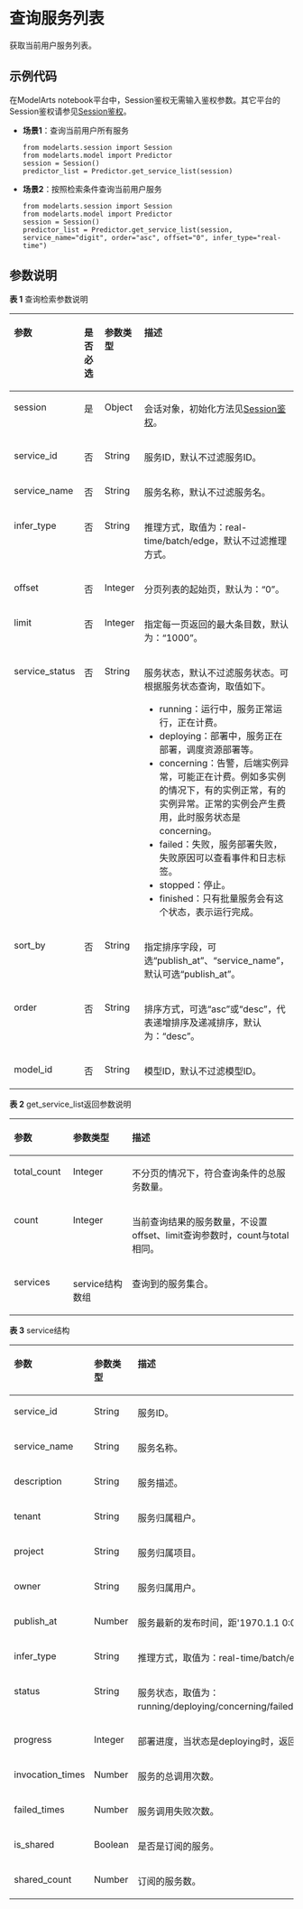 # 查询服务列表<a name="modelarts_04_0205"></a>

获取当前用户服务列表。

## 示例代码<a name="zh-cn_topic_0160622886_section59151611112217"></a>

在ModelArts notebook平台中，Session鉴权无需输入鉴权参数。其它平台的Session鉴权请参见[Session鉴权](Session鉴权概述.md)。

-   **场景1**：查询当前用户所有服务

    ```
    from modelarts.session import Session 
    from modelarts.model import Predictor 
    session = Session() 
    predictor_list = Predictor.get_service_list(session)
    ```


-   **场景2**：按照检索条件查询当前用户服务

    ```
    from modelarts.session import Session 
    from modelarts.model import Predictor 
    session = Session()
    predictor_list = Predictor.get_service_list(session, service_name="digit", order="asc", offset="0", infer_type="real-time")
    ```


## 参数说明<a name="zh-cn_topic_0160622886_section13668416321"></a>

**表 1**  查询检索参数说明

<a name="zh-cn_topic_0160622886_table69015539276"></a>
<table><thead align="left"><tr id="zh-cn_topic_0160622886_row16960533279"><th class="cellrowborder" valign="top" width="19.191919191919194%" id="mcps1.2.5.1.1"><p id="zh-cn_topic_0160622886_p89845322716"><a name="zh-cn_topic_0160622886_p89845322716"></a><a name="zh-cn_topic_0160622886_p89845322716"></a>参数</p>
</th>
<th class="cellrowborder" valign="top" width="12.121212121212121%" id="mcps1.2.5.1.2"><p id="zh-cn_topic_0160622886_p111011253152712"><a name="zh-cn_topic_0160622886_p111011253152712"></a><a name="zh-cn_topic_0160622886_p111011253152712"></a>是否必选</p>
</th>
<th class="cellrowborder" valign="top" width="14.878787878787877%" id="mcps1.2.5.1.3"><p id="zh-cn_topic_0160622886_p510415539273"><a name="zh-cn_topic_0160622886_p510415539273"></a><a name="zh-cn_topic_0160622886_p510415539273"></a>参数类型</p>
</th>
<th class="cellrowborder" valign="top" width="53.8080808080808%" id="mcps1.2.5.1.4"><p id="zh-cn_topic_0160622886_p1110665352712"><a name="zh-cn_topic_0160622886_p1110665352712"></a><a name="zh-cn_topic_0160622886_p1110665352712"></a>描述</p>
</th>
</tr>
</thead>
<tbody><tr id="row195862503614"><td class="cellrowborder" valign="top" width="19.191919191919194%" headers="mcps1.2.5.1.1 "><p id="zh-cn_topic_0170904390_p6891421842"><a name="zh-cn_topic_0170904390_p6891421842"></a><a name="zh-cn_topic_0170904390_p6891421842"></a>session</p>
</td>
<td class="cellrowborder" valign="top" width="12.121212121212121%" headers="mcps1.2.5.1.2 "><p id="zh-cn_topic_0170904390_p68972047"><a name="zh-cn_topic_0170904390_p68972047"></a><a name="zh-cn_topic_0170904390_p68972047"></a>是</p>
</td>
<td class="cellrowborder" valign="top" width="14.878787878787877%" headers="mcps1.2.5.1.3 "><p id="zh-cn_topic_0170904390_p158912219419"><a name="zh-cn_topic_0170904390_p158912219419"></a><a name="zh-cn_topic_0170904390_p158912219419"></a>Object</p>
</td>
<td class="cellrowborder" valign="top" width="53.8080808080808%" headers="mcps1.2.5.1.4 "><p id="zh-cn_topic_0170904390_p1689152543"><a name="zh-cn_topic_0170904390_p1689152543"></a><a name="zh-cn_topic_0170904390_p1689152543"></a>会话对象，初始化方法见<a href="Session鉴权概述.md">Session鉴权</a>。</p>
</td>
</tr>
<tr id="zh-cn_topic_0160622886_row1510855313272"><td class="cellrowborder" valign="top" width="19.191919191919194%" headers="mcps1.2.5.1.1 "><p id="zh-cn_topic_0160622886_p610995342714"><a name="zh-cn_topic_0160622886_p610995342714"></a><a name="zh-cn_topic_0160622886_p610995342714"></a>service_id</p>
</td>
<td class="cellrowborder" valign="top" width="12.121212121212121%" headers="mcps1.2.5.1.2 "><p id="zh-cn_topic_0160622886_p14111175315272"><a name="zh-cn_topic_0160622886_p14111175315272"></a><a name="zh-cn_topic_0160622886_p14111175315272"></a>否</p>
</td>
<td class="cellrowborder" valign="top" width="14.878787878787877%" headers="mcps1.2.5.1.3 "><p id="zh-cn_topic_0160622886_p711325372710"><a name="zh-cn_topic_0160622886_p711325372710"></a><a name="zh-cn_topic_0160622886_p711325372710"></a>String</p>
</td>
<td class="cellrowborder" valign="top" width="53.8080808080808%" headers="mcps1.2.5.1.4 "><p id="zh-cn_topic_0160622886_p1832713110383"><a name="zh-cn_topic_0160622886_p1832713110383"></a><a name="zh-cn_topic_0160622886_p1832713110383"></a>服务ID，默认不过滤服务ID。</p>
</td>
</tr>
<tr id="zh-cn_topic_0160622886_row5115175362715"><td class="cellrowborder" valign="top" width="19.191919191919194%" headers="mcps1.2.5.1.1 "><p id="zh-cn_topic_0160622886_p1911645310271"><a name="zh-cn_topic_0160622886_p1911645310271"></a><a name="zh-cn_topic_0160622886_p1911645310271"></a>service_name</p>
</td>
<td class="cellrowborder" valign="top" width="12.121212121212121%" headers="mcps1.2.5.1.2 "><p id="zh-cn_topic_0160622886_p5118253122715"><a name="zh-cn_topic_0160622886_p5118253122715"></a><a name="zh-cn_topic_0160622886_p5118253122715"></a>否</p>
</td>
<td class="cellrowborder" valign="top" width="14.878787878787877%" headers="mcps1.2.5.1.3 "><p id="zh-cn_topic_0160622886_p1712055311271"><a name="zh-cn_topic_0160622886_p1712055311271"></a><a name="zh-cn_topic_0160622886_p1712055311271"></a>String</p>
</td>
<td class="cellrowborder" valign="top" width="53.8080808080808%" headers="mcps1.2.5.1.4 "><p id="zh-cn_topic_0160622886_p163071437123819"><a name="zh-cn_topic_0160622886_p163071437123819"></a><a name="zh-cn_topic_0160622886_p163071437123819"></a>服务名称，默认不过滤服务名。</p>
</td>
</tr>
<tr id="zh-cn_topic_0160622886_row1765103575518"><td class="cellrowborder" valign="top" width="19.191919191919194%" headers="mcps1.2.5.1.1 "><p id="zh-cn_topic_0160622886_p14651133515552"><a name="zh-cn_topic_0160622886_p14651133515552"></a><a name="zh-cn_topic_0160622886_p14651133515552"></a>infer_type</p>
</td>
<td class="cellrowborder" valign="top" width="12.121212121212121%" headers="mcps1.2.5.1.2 "><p id="zh-cn_topic_0160622886_p188531244195513"><a name="zh-cn_topic_0160622886_p188531244195513"></a><a name="zh-cn_topic_0160622886_p188531244195513"></a>否</p>
</td>
<td class="cellrowborder" valign="top" width="14.878787878787877%" headers="mcps1.2.5.1.3 "><p id="zh-cn_topic_0160622886_p085424415558"><a name="zh-cn_topic_0160622886_p085424415558"></a><a name="zh-cn_topic_0160622886_p085424415558"></a>String</p>
</td>
<td class="cellrowborder" valign="top" width="53.8080808080808%" headers="mcps1.2.5.1.4 "><p id="zh-cn_topic_0160622886_p1165133511558"><a name="zh-cn_topic_0160622886_p1165133511558"></a><a name="zh-cn_topic_0160622886_p1165133511558"></a>推理方式，取值为：real-time/batch/edge，默认不过滤推理方式。</p>
</td>
</tr>
<tr id="zh-cn_topic_0160622886_row18122135311273"><td class="cellrowborder" valign="top" width="19.191919191919194%" headers="mcps1.2.5.1.1 "><p id="zh-cn_topic_0160622886_p1812345310276"><a name="zh-cn_topic_0160622886_p1812345310276"></a><a name="zh-cn_topic_0160622886_p1812345310276"></a>offset</p>
</td>
<td class="cellrowborder" valign="top" width="12.121212121212121%" headers="mcps1.2.5.1.2 "><p id="zh-cn_topic_0160622886_p1512515313271"><a name="zh-cn_topic_0160622886_p1512515313271"></a><a name="zh-cn_topic_0160622886_p1512515313271"></a>否</p>
</td>
<td class="cellrowborder" valign="top" width="14.878787878787877%" headers="mcps1.2.5.1.3 "><p id="zh-cn_topic_0160622886_p312635312719"><a name="zh-cn_topic_0160622886_p312635312719"></a><a name="zh-cn_topic_0160622886_p312635312719"></a>Integer</p>
</td>
<td class="cellrowborder" valign="top" width="53.8080808080808%" headers="mcps1.2.5.1.4 "><p id="zh-cn_topic_0160622886_p8127105314274"><a name="zh-cn_topic_0160622886_p8127105314274"></a><a name="zh-cn_topic_0160622886_p8127105314274"></a>分页列表的起始页，默认为：<span class="parmname" id="parmname128218156313"><a name="parmname128218156313"></a><a name="parmname128218156313"></a>“0”</span>。</p>
</td>
</tr>
<tr id="zh-cn_topic_0160622886_row51281953132719"><td class="cellrowborder" valign="top" width="19.191919191919194%" headers="mcps1.2.5.1.1 "><p id="zh-cn_topic_0160622886_p91291553152710"><a name="zh-cn_topic_0160622886_p91291553152710"></a><a name="zh-cn_topic_0160622886_p91291553152710"></a>limit</p>
</td>
<td class="cellrowborder" valign="top" width="12.121212121212121%" headers="mcps1.2.5.1.2 "><p id="zh-cn_topic_0160622886_p10131165314272"><a name="zh-cn_topic_0160622886_p10131165314272"></a><a name="zh-cn_topic_0160622886_p10131165314272"></a>否</p>
</td>
<td class="cellrowborder" valign="top" width="14.878787878787877%" headers="mcps1.2.5.1.3 "><p id="zh-cn_topic_0160622886_p2132115311273"><a name="zh-cn_topic_0160622886_p2132115311273"></a><a name="zh-cn_topic_0160622886_p2132115311273"></a>Integer</p>
</td>
<td class="cellrowborder" valign="top" width="53.8080808080808%" headers="mcps1.2.5.1.4 "><p id="zh-cn_topic_0160622886_p111343535273"><a name="zh-cn_topic_0160622886_p111343535273"></a><a name="zh-cn_topic_0160622886_p111343535273"></a>指定每一页返回的最大条目数，默认为：<span class="parmname" id="parmname8131020193112"><a name="parmname8131020193112"></a><a name="parmname8131020193112"></a>“1000”</span>。</p>
</td>
</tr>
<tr id="row121426454591"><td class="cellrowborder" valign="top" width="19.191919191919194%" headers="mcps1.2.5.1.1 "><p id="p14144182223016"><a name="p14144182223016"></a><a name="p14144182223016"></a>service_status</p>
</td>
<td class="cellrowborder" valign="top" width="12.121212121212121%" headers="mcps1.2.5.1.2 "><p id="p9144122203012"><a name="p9144122203012"></a><a name="p9144122203012"></a>否</p>
</td>
<td class="cellrowborder" valign="top" width="14.878787878787877%" headers="mcps1.2.5.1.3 "><p id="p19144322143011"><a name="p19144322143011"></a><a name="p19144322143011"></a>String</p>
</td>
<td class="cellrowborder" valign="top" width="53.8080808080808%" headers="mcps1.2.5.1.4 "><p id="p131446224305"><a name="p131446224305"></a><a name="p131446224305"></a>服务状态，默认不过滤服务状态。可根据服务状态查询，取值如下。</p>
<a name="ul19941414112512"></a><a name="ul19941414112512"></a><ul id="ul19941414112512"><li>running：运行中，服务正常运行，正在计费。</li><li>deploying：部署中，服务正在部署，调度资源部署等。</li><li>concerning：告警，后端实例异常，可能正在计费。例如多实例的情况下，有的实例正常，有的实例异常。正常的实例会产生费用，此时服务状态是concerning。</li><li>failed：失败，服务部署失败，失败原因可以查看事件和日志标签。</li><li>stopped：停止。</li><li>finished：只有批量服务会有这个状态，表示运行完成。</li></ul>
</td>
</tr>
<tr id="zh-cn_topic_0160622886_row1313513534279"><td class="cellrowborder" valign="top" width="19.191919191919194%" headers="mcps1.2.5.1.1 "><p id="zh-cn_topic_0160622886_p171361253162716"><a name="zh-cn_topic_0160622886_p171361253162716"></a><a name="zh-cn_topic_0160622886_p171361253162716"></a>sort_by</p>
</td>
<td class="cellrowborder" valign="top" width="12.121212121212121%" headers="mcps1.2.5.1.2 "><p id="zh-cn_topic_0160622886_p31373533275"><a name="zh-cn_topic_0160622886_p31373533275"></a><a name="zh-cn_topic_0160622886_p31373533275"></a>否</p>
</td>
<td class="cellrowborder" valign="top" width="14.878787878787877%" headers="mcps1.2.5.1.3 "><p id="zh-cn_topic_0160622886_p5139253132720"><a name="zh-cn_topic_0160622886_p5139253132720"></a><a name="zh-cn_topic_0160622886_p5139253132720"></a>String</p>
</td>
<td class="cellrowborder" valign="top" width="53.8080808080808%" headers="mcps1.2.5.1.4 "><p id="zh-cn_topic_0160622886_p191411253172715"><a name="zh-cn_topic_0160622886_p191411253172715"></a><a name="zh-cn_topic_0160622886_p191411253172715"></a>指定排序字段，可选<span class="parmvalue" id="parmvalue3947153493111"><a name="parmvalue3947153493111"></a><a name="parmvalue3947153493111"></a>“publish_at”</span>、<span class="parmvalue" id="parmvalue73211395312"><a name="parmvalue73211395312"></a><a name="parmvalue73211395312"></a>“service_name”</span>，默认可选<span class="parmname" id="parmname116710251313"><a name="parmname116710251313"></a><a name="parmname116710251313"></a>“publish_at”</span>。</p>
</td>
</tr>
<tr id="zh-cn_topic_0160622886_row314245382718"><td class="cellrowborder" valign="top" width="19.191919191919194%" headers="mcps1.2.5.1.1 "><p id="zh-cn_topic_0160622886_p14143175322718"><a name="zh-cn_topic_0160622886_p14143175322718"></a><a name="zh-cn_topic_0160622886_p14143175322718"></a>order</p>
</td>
<td class="cellrowborder" valign="top" width="12.121212121212121%" headers="mcps1.2.5.1.2 "><p id="zh-cn_topic_0160622886_p191454531271"><a name="zh-cn_topic_0160622886_p191454531271"></a><a name="zh-cn_topic_0160622886_p191454531271"></a>否</p>
</td>
<td class="cellrowborder" valign="top" width="14.878787878787877%" headers="mcps1.2.5.1.3 "><p id="zh-cn_topic_0160622886_p1614635342710"><a name="zh-cn_topic_0160622886_p1614635342710"></a><a name="zh-cn_topic_0160622886_p1614635342710"></a>String</p>
</td>
<td class="cellrowborder" valign="top" width="53.8080808080808%" headers="mcps1.2.5.1.4 "><p id="zh-cn_topic_0160622886_p8147653202718"><a name="zh-cn_topic_0160622886_p8147653202718"></a><a name="zh-cn_topic_0160622886_p8147653202718"></a>排序方式，可选<span class="parmvalue" id="parmvalue1184214421319"><a name="parmvalue1184214421319"></a><a name="parmvalue1184214421319"></a>“asc”</span>或<span class="parmvalue" id="parmvalue232524683120"><a name="parmvalue232524683120"></a><a name="parmvalue232524683120"></a>“desc”</span>，代表递增排序及递减排序，默认为：<span class="parmname" id="parmname591210294315"><a name="parmname591210294315"></a><a name="parmname591210294315"></a>“desc”</span>。</p>
</td>
</tr>
<tr id="zh-cn_topic_0160622886_row12331113119116"><td class="cellrowborder" valign="top" width="19.191919191919194%" headers="mcps1.2.5.1.1 "><p id="zh-cn_topic_0160622886_p33315311015"><a name="zh-cn_topic_0160622886_p33315311015"></a><a name="zh-cn_topic_0160622886_p33315311015"></a>model_id</p>
</td>
<td class="cellrowborder" valign="top" width="12.121212121212121%" headers="mcps1.2.5.1.2 "><p id="zh-cn_topic_0160622886_p637814462112"><a name="zh-cn_topic_0160622886_p637814462112"></a><a name="zh-cn_topic_0160622886_p637814462112"></a>否</p>
</td>
<td class="cellrowborder" valign="top" width="14.878787878787877%" headers="mcps1.2.5.1.3 "><p id="zh-cn_topic_0160622886_p133811346111"><a name="zh-cn_topic_0160622886_p133811346111"></a><a name="zh-cn_topic_0160622886_p133811346111"></a>String</p>
</td>
<td class="cellrowborder" valign="top" width="53.8080808080808%" headers="mcps1.2.5.1.4 "><p id="zh-cn_topic_0160622886_p1433112310118"><a name="zh-cn_topic_0160622886_p1433112310118"></a><a name="zh-cn_topic_0160622886_p1433112310118"></a>模型ID，默认不过滤模型ID。</p>
</td>
</tr>
</tbody>
</table>

**表 2**  get\_service\_list返回参数说明

<a name="zh-cn_topic_0160622886_table6357123816292"></a>
<table><thead align="left"><tr id="zh-cn_topic_0160622886_row9361138192911"><th class="cellrowborder" valign="top" width="20.792079207920793%" id="mcps1.2.4.1.1"><p id="zh-cn_topic_0160622886_p183631138192910"><a name="zh-cn_topic_0160622886_p183631138192910"></a><a name="zh-cn_topic_0160622886_p183631138192910"></a>参数</p>
</th>
<th class="cellrowborder" valign="top" width="20.801980198019805%" id="mcps1.2.4.1.2"><p id="zh-cn_topic_0160622886_p15365173842910"><a name="zh-cn_topic_0160622886_p15365173842910"></a><a name="zh-cn_topic_0160622886_p15365173842910"></a>参数类型</p>
</th>
<th class="cellrowborder" valign="top" width="58.4059405940594%" id="mcps1.2.4.1.3"><p id="zh-cn_topic_0160622886_p9367438192915"><a name="zh-cn_topic_0160622886_p9367438192915"></a><a name="zh-cn_topic_0160622886_p9367438192915"></a>描述</p>
</th>
</tr>
</thead>
<tbody><tr id="zh-cn_topic_0160622886_row119011911171714"><td class="cellrowborder" valign="top" width="20.792079207920793%" headers="mcps1.2.4.1.1 "><p id="zh-cn_topic_0160622886_p490216113179"><a name="zh-cn_topic_0160622886_p490216113179"></a><a name="zh-cn_topic_0160622886_p490216113179"></a>total_count</p>
</td>
<td class="cellrowborder" valign="top" width="20.801980198019805%" headers="mcps1.2.4.1.2 "><p id="zh-cn_topic_0160622886_p2903181116174"><a name="zh-cn_topic_0160622886_p2903181116174"></a><a name="zh-cn_topic_0160622886_p2903181116174"></a>Integer</p>
</td>
<td class="cellrowborder" valign="top" width="58.4059405940594%" headers="mcps1.2.4.1.3 "><p id="zh-cn_topic_0160622886_p690311111177"><a name="zh-cn_topic_0160622886_p690311111177"></a><a name="zh-cn_topic_0160622886_p690311111177"></a>不分页的情况下，符合查询条件的总服务数量。</p>
</td>
</tr>
<tr id="zh-cn_topic_0160622886_row1536823882914"><td class="cellrowborder" valign="top" width="20.792079207920793%" headers="mcps1.2.4.1.1 "><p id="zh-cn_topic_0160622886_p113708381292"><a name="zh-cn_topic_0160622886_p113708381292"></a><a name="zh-cn_topic_0160622886_p113708381292"></a>count</p>
</td>
<td class="cellrowborder" valign="top" width="20.801980198019805%" headers="mcps1.2.4.1.2 "><p id="zh-cn_topic_0160622886_p73725382290"><a name="zh-cn_topic_0160622886_p73725382290"></a><a name="zh-cn_topic_0160622886_p73725382290"></a>Integer</p>
</td>
<td class="cellrowborder" valign="top" width="58.4059405940594%" headers="mcps1.2.4.1.3 "><p id="zh-cn_topic_0160622886_p14373153822911"><a name="zh-cn_topic_0160622886_p14373153822911"></a><a name="zh-cn_topic_0160622886_p14373153822911"></a>当前查询结果的服务数量，不设置offset、limit查询参数时，count与total相同。</p>
</td>
</tr>
<tr id="zh-cn_topic_0160622886_row3374538142919"><td class="cellrowborder" valign="top" width="20.792079207920793%" headers="mcps1.2.4.1.1 "><p id="zh-cn_topic_0160622886_p12376143842913"><a name="zh-cn_topic_0160622886_p12376143842913"></a><a name="zh-cn_topic_0160622886_p12376143842913"></a>services</p>
</td>
<td class="cellrowborder" valign="top" width="20.801980198019805%" headers="mcps1.2.4.1.2 "><p id="zh-cn_topic_0160622886_p2377138182914"><a name="zh-cn_topic_0160622886_p2377138182914"></a><a name="zh-cn_topic_0160622886_p2377138182914"></a>service结构数组</p>
</td>
<td class="cellrowborder" valign="top" width="58.4059405940594%" headers="mcps1.2.4.1.3 "><p id="zh-cn_topic_0160622886_p7379113852914"><a name="zh-cn_topic_0160622886_p7379113852914"></a><a name="zh-cn_topic_0160622886_p7379113852914"></a>查询到的服务集合。</p>
</td>
</tr>
</tbody>
</table>

**表 3**  service结构

<a name="zh-cn_topic_0160622886_table799523318302"></a>
<table><thead align="left"><tr id="zh-cn_topic_0160622886_row10999113315306"><th class="cellrowborder" valign="top" width="21%" id="mcps1.2.4.1.1"><p id="zh-cn_topic_0160622886_p141143403019"><a name="zh-cn_topic_0160622886_p141143403019"></a><a name="zh-cn_topic_0160622886_p141143403019"></a>参数</p>
</th>
<th class="cellrowborder" valign="top" width="20.75%" id="mcps1.2.4.1.2"><p id="zh-cn_topic_0160622886_p1313420307"><a name="zh-cn_topic_0160622886_p1313420307"></a><a name="zh-cn_topic_0160622886_p1313420307"></a>参数类型</p>
</th>
<th class="cellrowborder" valign="top" width="58.25%" id="mcps1.2.4.1.3"><p id="zh-cn_topic_0160622886_p15443453011"><a name="zh-cn_topic_0160622886_p15443453011"></a><a name="zh-cn_topic_0160622886_p15443453011"></a>描述</p>
</th>
</tr>
</thead>
<tbody><tr id="zh-cn_topic_0160622886_row1065343304"><td class="cellrowborder" valign="top" width="21%" headers="mcps1.2.4.1.1 "><p id="zh-cn_topic_0160622886_p11893417303"><a name="zh-cn_topic_0160622886_p11893417303"></a><a name="zh-cn_topic_0160622886_p11893417303"></a>service_id</p>
</td>
<td class="cellrowborder" valign="top" width="20.75%" headers="mcps1.2.4.1.2 "><p id="zh-cn_topic_0160622886_p9933412301"><a name="zh-cn_topic_0160622886_p9933412301"></a><a name="zh-cn_topic_0160622886_p9933412301"></a>String</p>
</td>
<td class="cellrowborder" valign="top" width="58.25%" headers="mcps1.2.4.1.3 "><p id="zh-cn_topic_0160622886_p01163493013"><a name="zh-cn_topic_0160622886_p01163493013"></a><a name="zh-cn_topic_0160622886_p01163493013"></a>服务ID。</p>
</td>
</tr>
<tr id="zh-cn_topic_0160622886_row1212103453019"><td class="cellrowborder" valign="top" width="21%" headers="mcps1.2.4.1.1 "><p id="zh-cn_topic_0160622886_p31319346300"><a name="zh-cn_topic_0160622886_p31319346300"></a><a name="zh-cn_topic_0160622886_p31319346300"></a>service_name</p>
</td>
<td class="cellrowborder" valign="top" width="20.75%" headers="mcps1.2.4.1.2 "><p id="zh-cn_topic_0160622886_p3159347304"><a name="zh-cn_topic_0160622886_p3159347304"></a><a name="zh-cn_topic_0160622886_p3159347304"></a>String</p>
</td>
<td class="cellrowborder" valign="top" width="58.25%" headers="mcps1.2.4.1.3 "><p id="zh-cn_topic_0160622886_p317634173019"><a name="zh-cn_topic_0160622886_p317634173019"></a><a name="zh-cn_topic_0160622886_p317634173019"></a>服务名称。</p>
</td>
</tr>
<tr id="zh-cn_topic_0160622886_row7185345303"><td class="cellrowborder" valign="top" width="21%" headers="mcps1.2.4.1.1 "><p id="zh-cn_topic_0160622886_p92043418309"><a name="zh-cn_topic_0160622886_p92043418309"></a><a name="zh-cn_topic_0160622886_p92043418309"></a>description</p>
</td>
<td class="cellrowborder" valign="top" width="20.75%" headers="mcps1.2.4.1.2 "><p id="zh-cn_topic_0160622886_p1622193473017"><a name="zh-cn_topic_0160622886_p1622193473017"></a><a name="zh-cn_topic_0160622886_p1622193473017"></a>String</p>
</td>
<td class="cellrowborder" valign="top" width="58.25%" headers="mcps1.2.4.1.3 "><p id="zh-cn_topic_0160622886_p1898511418412"><a name="zh-cn_topic_0160622886_p1898511418412"></a><a name="zh-cn_topic_0160622886_p1898511418412"></a>服务描述。</p>
</td>
</tr>
<tr id="zh-cn_topic_0160622886_row127134153016"><td class="cellrowborder" valign="top" width="21%" headers="mcps1.2.4.1.1 "><p id="zh-cn_topic_0160622886_p929103420305"><a name="zh-cn_topic_0160622886_p929103420305"></a><a name="zh-cn_topic_0160622886_p929103420305"></a>tenant</p>
</td>
<td class="cellrowborder" valign="top" width="20.75%" headers="mcps1.2.4.1.2 "><p id="zh-cn_topic_0160622886_p1332193410301"><a name="zh-cn_topic_0160622886_p1332193410301"></a><a name="zh-cn_topic_0160622886_p1332193410301"></a>String</p>
</td>
<td class="cellrowborder" valign="top" width="58.25%" headers="mcps1.2.4.1.3 "><p id="zh-cn_topic_0160622886_p183333416309"><a name="zh-cn_topic_0160622886_p183333416309"></a><a name="zh-cn_topic_0160622886_p183333416309"></a>服务归属租户。</p>
</td>
</tr>
<tr id="zh-cn_topic_0160622886_row173553433011"><td class="cellrowborder" valign="top" width="21%" headers="mcps1.2.4.1.1 "><p id="zh-cn_topic_0160622886_p113610342306"><a name="zh-cn_topic_0160622886_p113610342306"></a><a name="zh-cn_topic_0160622886_p113610342306"></a>project</p>
</td>
<td class="cellrowborder" valign="top" width="20.75%" headers="mcps1.2.4.1.2 "><p id="zh-cn_topic_0160622886_p19381034203011"><a name="zh-cn_topic_0160622886_p19381034203011"></a><a name="zh-cn_topic_0160622886_p19381034203011"></a>String</p>
</td>
<td class="cellrowborder" valign="top" width="58.25%" headers="mcps1.2.4.1.3 "><p id="zh-cn_topic_0160622886_p4401334103010"><a name="zh-cn_topic_0160622886_p4401334103010"></a><a name="zh-cn_topic_0160622886_p4401334103010"></a>服务归属项目。</p>
</td>
</tr>
<tr id="zh-cn_topic_0160622886_row6411334143012"><td class="cellrowborder" valign="top" width="21%" headers="mcps1.2.4.1.1 "><p id="zh-cn_topic_0160622886_p143134103012"><a name="zh-cn_topic_0160622886_p143134103012"></a><a name="zh-cn_topic_0160622886_p143134103012"></a>owner</p>
</td>
<td class="cellrowborder" valign="top" width="20.75%" headers="mcps1.2.4.1.2 "><p id="zh-cn_topic_0160622886_p1044133418301"><a name="zh-cn_topic_0160622886_p1044133418301"></a><a name="zh-cn_topic_0160622886_p1044133418301"></a>String</p>
</td>
<td class="cellrowborder" valign="top" width="58.25%" headers="mcps1.2.4.1.3 "><p id="zh-cn_topic_0160622886_p14461345308"><a name="zh-cn_topic_0160622886_p14461345308"></a><a name="zh-cn_topic_0160622886_p14461345308"></a>服务归属用户。</p>
</td>
</tr>
<tr id="zh-cn_topic_0160622886_row1747113417309"><td class="cellrowborder" valign="top" width="21%" headers="mcps1.2.4.1.1 "><p id="zh-cn_topic_0160622886_p154933411302"><a name="zh-cn_topic_0160622886_p154933411302"></a><a name="zh-cn_topic_0160622886_p154933411302"></a>publish_at</p>
</td>
<td class="cellrowborder" valign="top" width="20.75%" headers="mcps1.2.4.1.2 "><p id="zh-cn_topic_0160622886_p155123413011"><a name="zh-cn_topic_0160622886_p155123413011"></a><a name="zh-cn_topic_0160622886_p155123413011"></a>Number</p>
</td>
<td class="cellrowborder" valign="top" width="58.25%" headers="mcps1.2.4.1.3 "><p id="zh-cn_topic_0160622886_p453163416307"><a name="zh-cn_topic_0160622886_p453163416307"></a><a name="zh-cn_topic_0160622886_p453163416307"></a>服务最新的发布时间，距'1970.1.1 0:0:0 UTC'的毫秒数。</p>
</td>
</tr>
<tr id="zh-cn_topic_0160622886_row105417343301"><td class="cellrowborder" valign="top" width="21%" headers="mcps1.2.4.1.1 "><p id="zh-cn_topic_0160622886_p35716341303"><a name="zh-cn_topic_0160622886_p35716341303"></a><a name="zh-cn_topic_0160622886_p35716341303"></a>infer_type</p>
</td>
<td class="cellrowborder" valign="top" width="20.75%" headers="mcps1.2.4.1.2 "><p id="zh-cn_topic_0160622886_p145919342302"><a name="zh-cn_topic_0160622886_p145919342302"></a><a name="zh-cn_topic_0160622886_p145919342302"></a>String</p>
</td>
<td class="cellrowborder" valign="top" width="58.25%" headers="mcps1.2.4.1.3 "><p id="zh-cn_topic_0160622886_p560163483014"><a name="zh-cn_topic_0160622886_p560163483014"></a><a name="zh-cn_topic_0160622886_p560163483014"></a>推理方式，取值为：real-time/batch/edge。</p>
</td>
</tr>
<tr id="zh-cn_topic_0160622886_row146113419309"><td class="cellrowborder" valign="top" width="21%" headers="mcps1.2.4.1.1 "><p id="zh-cn_topic_0160622886_p66319342305"><a name="zh-cn_topic_0160622886_p66319342305"></a><a name="zh-cn_topic_0160622886_p66319342305"></a>status</p>
</td>
<td class="cellrowborder" valign="top" width="20.75%" headers="mcps1.2.4.1.2 "><p id="zh-cn_topic_0160622886_p365173413015"><a name="zh-cn_topic_0160622886_p365173413015"></a><a name="zh-cn_topic_0160622886_p365173413015"></a>String</p>
</td>
<td class="cellrowborder" valign="top" width="58.25%" headers="mcps1.2.4.1.3 "><p id="zh-cn_topic_0160622886_p104081145133310"><a name="zh-cn_topic_0160622886_p104081145133310"></a><a name="zh-cn_topic_0160622886_p104081145133310"></a>服务状态，取值为：running/deploying/concerning/failed/stopped/finished。</p>
</td>
</tr>
<tr id="zh-cn_topic_0160622886_row1276682552017"><td class="cellrowborder" valign="top" width="21%" headers="mcps1.2.4.1.1 "><p id="zh-cn_topic_0160622886_p107661425112015"><a name="zh-cn_topic_0160622886_p107661425112015"></a><a name="zh-cn_topic_0160622886_p107661425112015"></a>progress</p>
</td>
<td class="cellrowborder" valign="top" width="20.75%" headers="mcps1.2.4.1.2 "><p id="zh-cn_topic_0160622886_p876612522014"><a name="zh-cn_topic_0160622886_p876612522014"></a><a name="zh-cn_topic_0160622886_p876612522014"></a>Integer</p>
</td>
<td class="cellrowborder" valign="top" width="58.25%" headers="mcps1.2.4.1.3 "><p id="zh-cn_topic_0160622886_p15766182572019"><a name="zh-cn_topic_0160622886_p15766182572019"></a><a name="zh-cn_topic_0160622886_p15766182572019"></a>部署进度，当状态是deploying时，返回。</p>
</td>
</tr>
<tr id="zh-cn_topic_0160622886_row156723473019"><td class="cellrowborder" valign="top" width="21%" headers="mcps1.2.4.1.1 "><p id="zh-cn_topic_0160622886_p18698348300"><a name="zh-cn_topic_0160622886_p18698348300"></a><a name="zh-cn_topic_0160622886_p18698348300"></a>invocation_times</p>
</td>
<td class="cellrowborder" valign="top" width="20.75%" headers="mcps1.2.4.1.2 "><p id="zh-cn_topic_0160622886_p571113413013"><a name="zh-cn_topic_0160622886_p571113413013"></a><a name="zh-cn_topic_0160622886_p571113413013"></a>Number</p>
</td>
<td class="cellrowborder" valign="top" width="58.25%" headers="mcps1.2.4.1.3 "><p id="zh-cn_topic_0160622886_p137273483019"><a name="zh-cn_topic_0160622886_p137273483019"></a><a name="zh-cn_topic_0160622886_p137273483019"></a>服务的总调用次数。</p>
</td>
</tr>
<tr id="zh-cn_topic_0160622886_row67313345304"><td class="cellrowborder" valign="top" width="21%" headers="mcps1.2.4.1.1 "><p id="zh-cn_topic_0160622886_p8758347302"><a name="zh-cn_topic_0160622886_p8758347302"></a><a name="zh-cn_topic_0160622886_p8758347302"></a>failed_times</p>
</td>
<td class="cellrowborder" valign="top" width="20.75%" headers="mcps1.2.4.1.2 "><p id="zh-cn_topic_0160622886_p16773346305"><a name="zh-cn_topic_0160622886_p16773346305"></a><a name="zh-cn_topic_0160622886_p16773346305"></a>Number</p>
</td>
<td class="cellrowborder" valign="top" width="58.25%" headers="mcps1.2.4.1.3 "><p id="zh-cn_topic_0160622886_p12801034203020"><a name="zh-cn_topic_0160622886_p12801034203020"></a><a name="zh-cn_topic_0160622886_p12801034203020"></a>服务调用失败次数。</p>
</td>
</tr>
<tr id="zh-cn_topic_0160622886_row17881135018201"><td class="cellrowborder" valign="top" width="21%" headers="mcps1.2.4.1.1 "><p id="zh-cn_topic_0160622886_p1888165042014"><a name="zh-cn_topic_0160622886_p1888165042014"></a><a name="zh-cn_topic_0160622886_p1888165042014"></a>is_shared</p>
</td>
<td class="cellrowborder" valign="top" width="20.75%" headers="mcps1.2.4.1.2 "><p id="zh-cn_topic_0160622886_p10881205011204"><a name="zh-cn_topic_0160622886_p10881205011204"></a><a name="zh-cn_topic_0160622886_p10881205011204"></a>Boolean</p>
</td>
<td class="cellrowborder" valign="top" width="58.25%" headers="mcps1.2.4.1.3 "><p id="zh-cn_topic_0160622886_p1743291472112"><a name="zh-cn_topic_0160622886_p1743291472112"></a><a name="zh-cn_topic_0160622886_p1743291472112"></a>是否是订阅的服务。</p>
</td>
</tr>
<tr id="zh-cn_topic_0160622886_row3827135472019"><td class="cellrowborder" valign="top" width="21%" headers="mcps1.2.4.1.1 "><p id="zh-cn_topic_0160622886_p282710543205"><a name="zh-cn_topic_0160622886_p282710543205"></a><a name="zh-cn_topic_0160622886_p282710543205"></a>shared_count</p>
</td>
<td class="cellrowborder" valign="top" width="20.75%" headers="mcps1.2.4.1.2 "><p id="zh-cn_topic_0160622886_p7827105416208"><a name="zh-cn_topic_0160622886_p7827105416208"></a><a name="zh-cn_topic_0160622886_p7827105416208"></a>Number</p>
</td>
<td class="cellrowborder" valign="top" width="58.25%" headers="mcps1.2.4.1.3 "><p id="zh-cn_topic_0160622886_p882795422014"><a name="zh-cn_topic_0160622886_p882795422014"></a><a name="zh-cn_topic_0160622886_p882795422014"></a>订阅的服务数。</p>
</td>
</tr>
</tbody>
</table>

